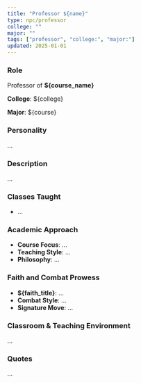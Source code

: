 ```yaml
---
title: "Professor ${name}"
type: npc/professor
college: ""
major: ""
tags: ["professor", "college:", "major:"]
updated: 2025-01-01
---
```


### Role

Professor of **${course_name}**

**College**: ${college}

**Major**: ${course}

### Personality
...

### Description
...

### Classes Taught
- ...

### Academic Approach
- **Course Focus**: ...
- **Teaching Style**: ...
- **Philosophy**: ...

### Faith and Combat Prowess
- **${faith_title}**: ...
- **Combat Style**: ...
- **Signature Move**: ...

### Classroom & Teaching Environment
...

### Quotes
...

